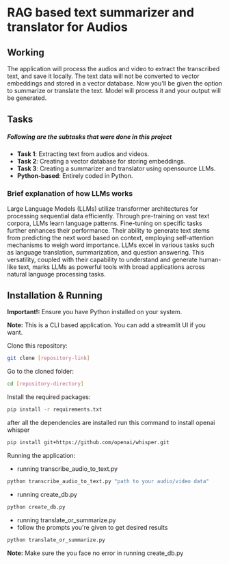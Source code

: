 # RAG based text summarizer and translator for Audios

## Working

The application will process the audios and video to extract the transcribed text, and save it locally. The text data will not be converted to vector embeddings and stored in a vector database. Now you'll be given the option to summarize or translate the text. Model will process it and your output will be generated.


## Tasks

##### Following are the subtasks that were done in this project
- **Task 1**: Extracting text from audios and videos.
- **Task 2**: Creating a vector database for storing embeddings.
- **Task 3**: Creating a summarizer and translator using opensource LLMs.
- **Python-based**: Entirely coded in Python.


### Brief explanation of how LLMs works

Large Language Models (LLMs) utilize transformer architectures for processing sequential data efficiently. Through pre-training on vast text corpora, LLMs learn language patterns. Fine-tuning on specific tasks further enhances their performance. Their ability to generate text stems from predicting the next word based on context, employing self-attention mechanisms to weigh word importance. LLMs excel in various tasks such as language translation, summarization, and question answering. This versatility, coupled with their capability to understand and generate human-like text, marks LLMs as powerful tools with broad applications across natural language processing tasks.


## Installation & Running

**Important!:** Ensure you have Python installed on your system. 

**Note:** This is a CLI based application. You can add a streamlit UI if you want.

Clone this repository:

```bash
git clone [repository-link]
```
Go to the cloned folder:

```bash
cd [repository-directory]
```

Install the required packages:

```bash
pip install -r requirements.txt
```
after all the dependencies are installed run this command to install openai whisper
```bash
pip install git+https://github.com/openai/whisper.git
```
Running the application:

- running transcribe_audio_to_text.py
```bash
python transcribe_audio_to_text.py "path to your audio/video data"
```
- running create_db.py
```bash
python create_db.py
```
- running translate_or_summarize.py
- follow the prompts you're given to get desired results
```bash
python translate_or_summarize.py
```
**Note:** Make sure the you face no error in running create_db.py
